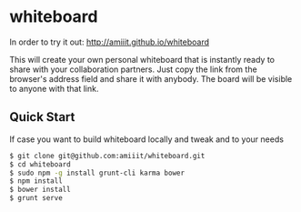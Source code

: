 whiteboard
==========

In order to try it out: http://amiiit.github.io/whiteboard


This will create your own personal whiteboard that is instantly ready to share with your collaboration partners. Just copy the link from the browser's address field and share it with anybody. The board will be visible to anyone with that link.


## Quick Start

If case you want to build whiteboard locally and tweak and to your needs

```sh
$ git clone git@github.com:amiiit/whiteboard.git
$ cd whiteboard
$ sudo npm -g install grunt-cli karma bower
$ npm install
$ bower install
$ grunt serve
```
